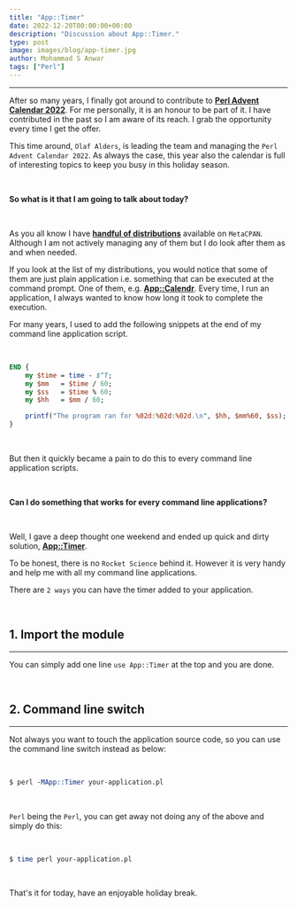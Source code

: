 ```yaml
---
title: "App::Timer"
date: 2022-12-20T00:00:00+00:00
description: "Discussion about App::Timer."
type: post
image: images/blog/app-timer.jpg
author: Mohammad S Anwar
tags: ["Perl"]
---
```


***

After so many years, I finally got around to contribute to [**Perl Advent Calendar 2022**](https://perladvent.org/2022). For me personally, it is an honour to be part of it. I have contributed in the past so I am aware of its reach. I grab the opportunity every time I get the offer.

This time around, `Olaf Alders`, is leading the team and managing the `Perl Advent Calendar 2022`. As always the case, this year also the calendar is full of interesting topics to keep you busy in this holiday season.

<br>

**So what is it that I am going to talk about today?**

<br>

As you all know I have [**handful of distributions**](https://metacpan.org/author/MANWAR) available on `MetaCPAN`. Although I am not actively managing any of them but I do look after them as and when needed.

If you look at the list of my distributions, you would notice that some of them are just plain application i.e. something that can be executed at the command prompt. One of them, e.g. [**App::Calendr**](https://metacpan.org/dist/App-calendr). Every time, I run an application, I always wanted to know how long it took to complete the execution.

For many years, I used to add the following snippets at the end of my command line application script.

<br>

```perl
END {
    my $time = time - $^T;
    my $mm   = $time / 60;
    my $ss   = $time % 60;
    my $hh   = $mm / 60;

    printf("The program ran for %02d:%02d:%02d.\n", $hh, $mm%60, $ss);
}
```

<br>

But then it quickly became a pain to do this to every command line application scripts.

<br>

**Can I do something that works for every command line applications?**

<br>

Well, I gave a deep thought one weekend and ended up quick and dirty solution, [**App::Timer**](https://metacpan.org/pod/App::Timer).

To be honest, there is no `Rocket Science` behind it. However it is very handy and help me with all my command line applications.

There are `2 ways` you can have the timer added to your application.

<br>

## 1. Import the module
***

You can simply add one line `use App::Timer` at the top and you are done.

<br>

## 2. Command line switch
***

Not always you want to touch the application source code, so you can use the command line switch instead as below:

<br>

```perl
$ perl -MApp::Timer your-application.pl
```

<br>

`Perl` being the `Perl`, you can get away not doing any of the above and simply do this:

<br>

```perl
$ time perl your-application.pl
```

<br>

That's it for today, have an enjoyable holiday break.
